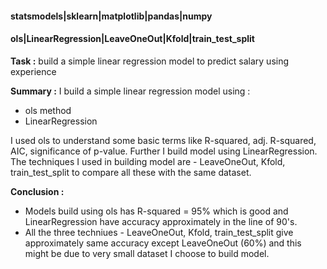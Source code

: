 #### statsmodels|sklearn|matplotlib|pandas|numpy
#### ols|LinearRegression|LeaveOneOut|Kfold|train_test_split

**Task :** build a simple linear regression model to predict salary using experience

**Summary :** 
I build a simple linear regression model using :
+ ols method
+ LinearRegression

I used ols to understand some basic terms like R-squared, adj. R-squared,  AIC, significance of p-value. 
Further I build model using LinearRegression. The techniques I used in building model are - LeaveOneOut, Kfold, train_test_split to compare all these with the same dataset.

**Conclusion :**
+ Models build using ols has R-squared = 95% which is good and LinearRegression have accuracy approximately in the line of 90's.
+ All the three techniues - LeaveOneOut, Kfold, train_test_split give approximately same accuracy except LeaveOneOut (60%) and this might be due to very small dataset I choose to build model.
